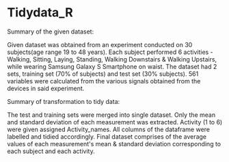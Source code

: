 # Tidydata_R

Summary of the given dataset: 

Given dataset was obtained from an experiment conducted on 30 subjects(age range 19 to 48 years). Each subject performed 6 activities - Walking, Sitting, Laying, Standing, Walking Downstairs & Walking Upstairs, while wearing Samsung Galaxy S Smartphone on waist. The dataset had 2 sets, training set (70% of subjects) and test set (30% subjects). 561 variables were calculated from the various signals obtained from the devices in said experiment. 

Summary of transformation to tidy data:

The test and training sets were merged into single dataset. Only the mean and standard deviation of each measurement was extracted.
Activity (1 to 6) were given assigned Activity_names. All columns of the dataframe were labelled and tidied accordingly. Final dataset comprises of the average values of each measurement's mean & standard deviation corresponding to each subject and each activity. 
